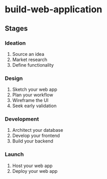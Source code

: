 # build-web-application

## Stages

### Ideation

1. Source an idea
2. Market research
3. Define functionality

### Design

1. Sketch your web app
2. Plan your workflow
3. Wireframe the UI
4. Seek early validation

### Development

1. Architect your database
2. Develop your frontend
3. Build your backend

### Launch

1. Host your web app
2. Deploy your web app
